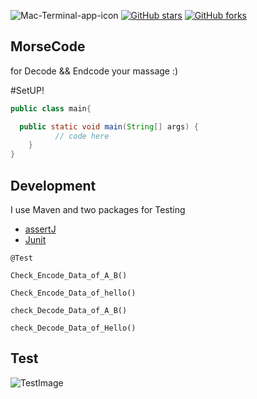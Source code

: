 ![Mac-Terminal-app-icon](https://www.almondsolutions.com/images/blog-morse-code-151223.jpg)
[![GitHub stars](https://img.shields.io/github/stars/iampawan/FlutterExampleApps.svg?style=social&label=Star)](https://github.com/amirziyacode)
[![GitHub forks](https://img.shields.io/github/forks/iampawan/FlutterExampleApps.svg?style=social&label=Fork)](https://github.com/amirziyacode?tab=repositories)

## MorseCode

  for Decode && Endcode your massage :)

#SetUP!

```JAVA
public class main{

  public static void main(String[] args) {
          // code here
    }
}

```


## Development

I use Maven and two packages for Testing 
 - [assertJ](https://mvnrepository.com/artifact/org.assertj/assertj-core)  
 - [Junit](https://mvnrepository.com/artifact/org.junit.jupiter/junit-jupiter-api)

```
@Test

Check_Encode_Data_of_A_B()

Check_Encode_Data_of_hello()

check_Decode_Data_of_A_B()

check_Decode_Data_of_Hello()
```
## Test

![TestImage](https://github.com/user-attachments/assets/f227efb8-3a4b-4e71-9656-599964208e8e)

